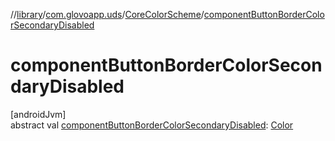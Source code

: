 //[library](../../../index.md)/[com.glovoapp.uds](../index.md)/[CoreColorScheme](index.md)/[componentButtonBorderColorSecondaryDisabled](component-button-border-color-secondary-disabled.md)

# componentButtonBorderColorSecondaryDisabled

[androidJvm]\
abstract val [componentButtonBorderColorSecondaryDisabled](component-button-border-color-secondary-disabled.md): [Color](https://developer.android.com/reference/kotlin/androidx/compose/ui/graphics/Color.html)
